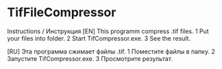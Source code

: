 # TifFileCompressor
Instructions / Инструкция
[EN]
This programm compress .tif files.
1 Put your files into folder.
2 Start TifCompressor.exe.
3 See the result.

[RU]
Эта программа сжимает файлы .tif.
1 Поместите файлы в папку.
2 Запустите TifCompressor.exe.
3 Просмотрите результат.
